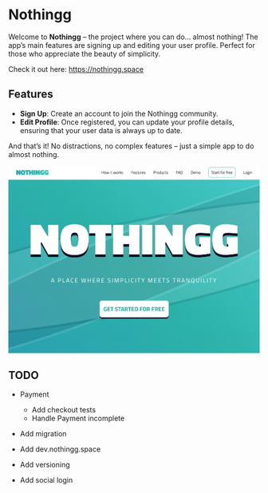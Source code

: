 # Nothingg

Welcome to **Nothingg** – the project where you can do... almost nothing! The app’s main features are signing up and editing your user profile. Perfect for those who appreciate the beauty of simplicity.

Check it out here: <a href="https://nothingg.space" target="_blank">https://nothingg.space</a>

## Features

- **Sign Up**: Create an account to join the Nothingg community.
- **Edit Profile**: Once registered, you can update your profile details, ensuring that your user data is always up to date.

And that’s it! No distractions, no complex features – just a simple app to do almost nothing.

![Screenshot of Nothingg](images/preview.png)

## TODO

- Payment

  - Add checkout tests
  - Handle Payment incomplete

- Add migration
- Add dev.nothingg.space
- Add versioning
- Add social login
